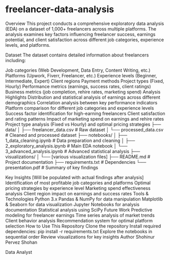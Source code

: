 # freelancer-data-analysis
Overview
This project conducts a comprehensive exploratory data analysis (EDA) on a dataset of 1,000+ freelancers across multiple platforms. The analysis examines key factors influencing freelancer success, earnings potential, and client satisfaction across different job categories, experience levels, and platforms.

Dataset
The dataset contains detailed information about freelancers including:

Job categories (Web Development, Data Entry, Content Writing, etc.)
Platforms (Upwork, Fiverr, Freelancer, etc.)
Experience levels (Beginner, Intermediate, Expert)
Client regions
Payment methods
Project types (Fixed, Hourly)
Performance metrics (earnings, success rates, client ratings)
Business metrics (job completion, rehire rates, marketing spend)
Analysis Highlights
Distribution and statistical analysis of earnings across different demographics
Correlation analysis between key performance indicators
Platform comparison for different job categories and experience levels
Success factor identification for high-earning freelancers
Client satisfaction and rating patterns
Impact of marketing spend on earnings and rehire rates
Project type analysis (Fixed vs Hourly) and optimal pricing strategies
├── data/
│   ├── freelancer_data.csv        # Raw dataset
│   └── processed_data.csv         # Cleaned and processed dataset
├── notebooks/
│   ├── 1_data_cleaning.ipynb      # Data preparation and cleaning
│   ├── 2_exploratory_analysis.ipynb # Main EDA notebook
│   └── 3_advanced_analysis.ipynb  # Advanced statistical analysis
├── visualizations/
│   └── [various visualization files]
├── README.md                      # Project documentation
├── requirements.txt               # Dependencies
└── presentation.pdf               # Summary of key findings

Key Insights
[Will be populated with actual findings after analysis]
Identification of most profitable job categories and platforms
Optimal pricing strategies by experience level
Marketing spend effectiveness analysis
Client region impact on earnings and success rates
Tools & Technologies
Python 3.x
Pandas & NumPy for data manipulation
Matplotlib & Seaborn for data visualization
Jupyter Notebooks for analysis documentation
Statistical analysis using SciPy
Future Work
Predictive modeling for freelancer earnings
Time series analysis of market trends
Client behavior analysis
Recommendation system for optimal platform selection
How to Use This Repository
Clone the repository
Install required dependencies: pip install -r requirements.txt
Explore the notebooks in sequential order
Review visualizations for key insights
Author
Shohinur Pervez Shohan

Data Analyst
